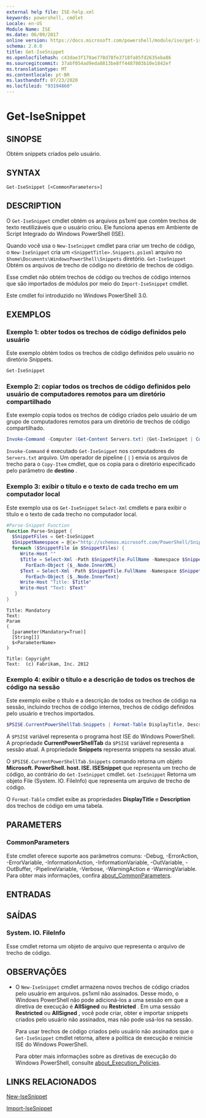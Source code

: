 ```yaml
---
external help file: ISE-help.xml
keywords: powershell, cmdlet
Locale: en-US
Module Name: ISE
ms.date: 06/09/2017
online version: https://docs.microsoft.com/powershell/module/ise/get-isesnippet?view=powershell-5.1&WT.mc_id=ps-gethelp
schema: 2.0.0
title: Get-IseSnippet
ms.openlocfilehash: c43dae3f178ae778d78fe3718fa85fd2635eba86
ms.sourcegitcommit: 37abf054ad9eda8813be8ff4487803b10e1842ef
ms.translationtype: MT
ms.contentlocale: pt-BR
ms.lasthandoff: 07/23/2020
ms.locfileid: "93194860"
---
```

# Get-IseSnippet

## SINOPSE
Obtém snippets criados pelo usuário.

## SYNTAX

```
Get-IseSnippet [<CommonParameters>]
```

## DESCRIPTION

O `Get-IseSnippet` cmdlet obtém os arquivos ps1xml que contêm trechos de texto reutilizáveis que o usuário criou. Ele funciona apenas em Ambiente de Script Integrado do Windows PowerShell (ISE).

Quando você usa o `New-IseSnippet` cmdlet para criar um trecho de código, o `New-IseSnippet` cria um `<SnippetTitle>.Snippets.ps1xml` arquivo no `$home\Documents\WindowsPowerShell\Snippets` diretório.
`Get-IseSnippet` Obtém os arquivos de trecho de código no diretório de trechos de código.

Esse cmdlet não obtém trechos de código ou trechos de código internos que são importados de módulos por meio do `Import-IseSnippet` cmdlet.

Este cmdlet foi introduzido no Windows PowerShell 3.0.

## EXEMPLOS

### Exemplo 1: obter todos os trechos de código definidos pelo usuário

Este exemplo obtém todos os trechos de código definidos pelo usuário no diretório Snippets.

```powershell
Get-IseSnippet
```

### Exemplo 2: copiar todos os trechos de código definidos pelo usuário de computadores remotos para um diretório compartilhado

Este exemplo copia todos os trechos de código criados pelo usuário de um grupo de computadores remotos para um diretório de trechos de código compartilhado.

```powershell
Invoke-Command -Computer (Get-Content Servers.txt) {Get-IseSnippet | Copy-Item -Destination \\Server01\Share01\Snippets}
```

`Invoke-Command` é executado `Get-IseSnippet` nos computadores do `Servers.txt` arquivo. Um operador de pipeline ( `|` ) envia os arquivos de trecho para o `Copy-Item` cmdlet, que os copia para o diretório especificado pelo parâmetro de **destino** .

### Exemplo 3: exibir o título e o texto de cada trecho em um computador local

Este exemplo usa os `Get-IseSnippet` `Select-Xml` cmdlets e para exibir o título e o texto de cada trecho no computador local.

```powershell
#Parse-Snippet Function
function Parse-Snippet {
  $SnippetFiles = Get-IseSnippet
  $SnippetNamespace = @{x="http://schemas.microsoft.com/PowerShell/Snippets"}
  foreach ($SnippetFile in $SnippetFiles) {
     Write-Host ""
     $Title = Select-Xml -Path $SnippetFile.FullName -Namespace $SnippetNamespace -XPath "//x:Title" |
       ForEach-Object {$_.Node.InnerXML}
     $Text = Select-Xml -Path $SnippetFile.FullName -Namespace $SnippetNamespace -XPath "//x:Script" |
       ForEach-Object {$_.Node.InnerText}
     Write-Host "Title: $Title"
     Write-Host "Text: $Text"
   }
}
```

```Output
Title: Mandatory
Text:
Param
(
  [parameter(Mandatory=True)]
  [String[]]
  $<ParameterName>
)

Title: Copyright
Text:  (c) Fabrikam, Inc. 2012
```

### Exemplo 4: exibir o título e a descrição de todos os trechos de código na sessão

Este exemplo exibe o título e a descrição de todos os trechos de código na sessão, incluindo trechos de código internos, trechos de código definidos pelo usuário e trechos importados.

```powershell
$PSISE.CurrentPowerShellTab.Snippets | Format-Table DisplayTitle, Description
```

A `$PSISE` variável representa o programa host ISE do Windows PowerShell. A propriedade **CurrentPowerShellTab** da `$PSISE` variável representa a sessão atual. A propriedade **Snippets** representa snippets na sessão atual.

O `$PSISE.CurrentPowerShellTab.Snippets` comando retorna um objeto **Microsoft. PowerShell. host. ISE. ISESnippet** que representa um trecho de código, ao contrário do `Get-IseSnippet` cmdlet. `Get-IseSnippet` Retorna um objeto File (System. IO. FileInfo) que representa um arquivo de trecho de código.

O `Format-Table` cmdlet exibe as propriedades **DisplayTitle** e **Description** dos trechos de código em uma tabela.

## PARAMETERS

### CommonParameters

Este cmdlet oferece suporte aos parâmetros comuns: -Debug, -ErrorAction, -ErrorVariable, -InformationAction, -InformationVariable, -OutVariable, -OutBuffer, -PipelineVariable, -Verbose, -WarningAction e -WarningVariable. Para obter mais informações, confira [about_CommonParameters](https://go.microsoft.com/fwlink/?LinkID=113216).

## ENTRADAS

## SAÍDAS

### System. IO. FileInfo

Esse cmdlet retorna um objeto de arquivo que representa o arquivo de trecho de código.

## OBSERVAÇÕES

* O `New-IseSnippet` cmdlet armazena novos trechos de código criados pelo usuário em arquivos. ps1xml não assinados. Desse modo, o Windows PowerShell não pode adicioná-los a uma sessão em que a diretiva de execução é **AllSigned** ou **Restricted** . Em uma sessão **Restricted** ou **AllSigned** , você pode criar, obter e importar snippets criados pelo usuário não assinados, mas não pode usá-los na sessão.

  Para usar trechos de código criados pelo usuário não assinados que o `Get-IseSnippet` cmdlet retorna, altere a política de execução e reinicie ISE do Windows PowerShell.

  Para obter mais informações sobre as diretivas de execução do Windows PowerShell, consulte [about_Execution_Policies](../Microsoft.PowerShell.Core/About/about_Execution_Policies.md).

## LINKS RELACIONADOS

[New-IseSnippet](New-IseSnippet.md)

[Import-IseSnippet](Import-IseSnippet.md)

